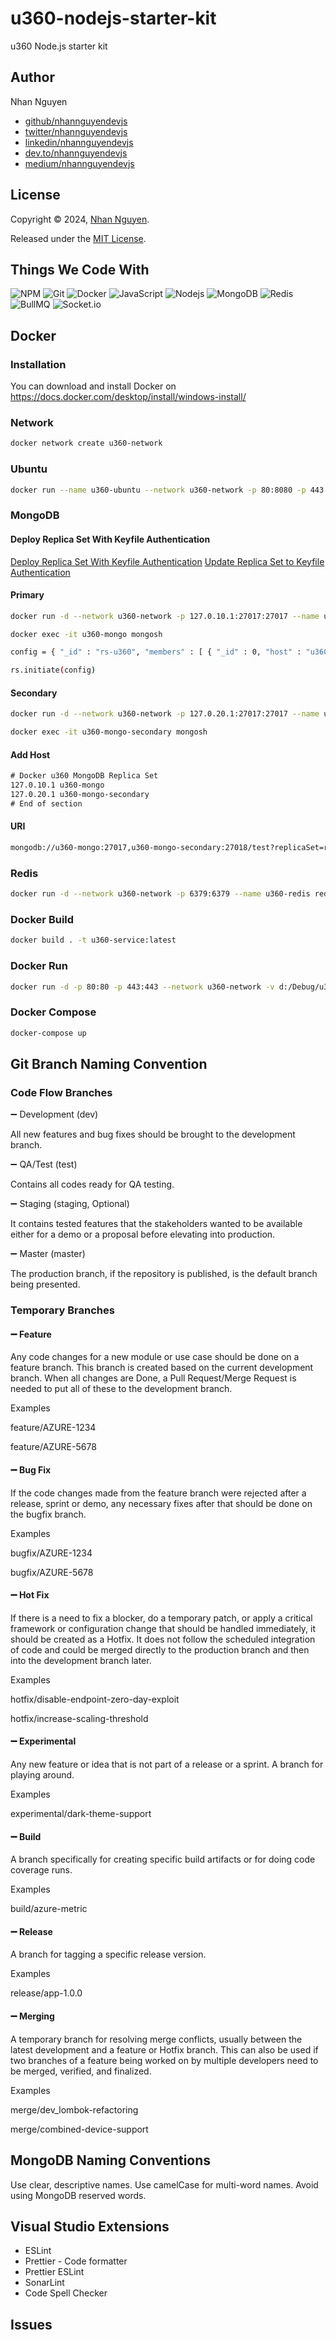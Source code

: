 # u360-nodejs-starter-kit

u360 Node.js starter kit

## Author

Nhan Nguyen

* [github/nhannguyendevjs](https://github.com/nhannguyendevjs)
* [twitter/nhannguyendevjs](https://twitter.com/nhannguyendevjs)
* [linkedin/nhannguyendevjs](https://www.linkedin.com/in/nhannguyendevjs)
* [dev.to/nhannguyendevjs](https://dev.to/nhannguyendevjs)
* [medium/nhannguyendevjs](https://medium.com/@nhannguyendevjs)

## License

Copyright © 2024, [Nhan Nguyen](https://github.com/nhannguyendevjs).

Released under the [MIT License](LICENSE).

## Things We Code With

![NPM](https://img.shields.io/badge/NPM-CB3837?logo=npm&logoColor=white&style=for-the-badge)
![Git](https://img.shields.io/badge/Git-F05032?logo=git&logoColor=white&style=for-the-badge)
![Docker](https://img.shields.io/badge/Docker-46a2f1?logo=docker&logoColor=white&style=for-the-badge)
![JavaScript](https://img.shields.io/badge/JavaScript-F7DF1E?logo=javascript&logoColor=black&style=for-the-badge)
![Nodejs](https://img.shields.io/badge/Nodejs-43853d?logo=Node.js&logoColor=white&style=for-the-badge)
![MongoDB](https://img.shields.io/badge/MongoDB-13aa52?logo=mongodb&logoColor=white&style=for-the-badge)
![Redis](https://img.shields.io/badge/Redis-CB3837?logo=redis&logoColor=white&style=for-the-badge)
![BullMQ](https://img.shields.io/badge/BullMQ-1E293B?logo=bullmq&logoColor=white&style=for-the-badge)
![Socket.io](https://img.shields.io/badge/Socket.io-010101?logo=socketio&logoColor=white&style=for-the-badge)

## Docker

### Installation

You can download and install Docker on https://docs.docker.com/desktop/install/windows-install/

### Network

```bash
docker network create u360-network
```

### Ubuntu

```bash
docker run --name u360-ubuntu --network u360-network -p 80:8080 -p 443:8443 -p 22:22 -itd ubuntu:latest
```

### MongoDB

#### Deploy Replica Set With Keyfile Authentication

[Deploy Replica Set With Keyfile Authentication](https://www.mongodb.com/docs/manual/tutorial/deploy-replica-set-with-keyfile-access-control/)
[Update Replica Set to Keyfile Authentication](https://www.mongodb.com/docs/manual/tutorial/enforce-keyfile-access-control-in-existing-replica-set/)

#### Primary

```bash
docker run -d --network u360-network -p 127.0.10.1:27017:27017 --name u360-mongo mongo:latest mongod --replSet rs-u360

docker exec -it u360-mongo mongosh

config = { "_id" : "rs-u360", "members" : [ { "_id" : 0, "host" : "u360-mongo:27017" }, { "_id" : 1, "host" : "u360-mongo-secondary:27017" } ] }

rs.initiate(config)
```

#### Secondary

```bash
docker run -d --network u360-network -p 127.0.20.1:27017:27017 --name u360-mongo-secondary mongo:latest mongod --replSet rs-u360

docker exec -it u360-mongo-secondary mongosh
```

#### Add Host

```txt
# Docker u360 MongoDB Replica Set
127.0.10.1 u360-mongo
127.0.20.1 u360-mongo-secondary
# End of section
```

#### URI

```txt
mongodb://u360-mongo:27017,u360-mongo-secondary:27018/test?replicaSet=repl-set
```

### Redis

```bash
docker run -d --network u360-network -p 6379:6379 --name u360-redis redis:latest
```

### Docker Build

```bash
docker build . -t u360-service:latest
```

### Docker Run

```bash
docker run -d -p 80:80 -p 443:443 --network u360-network -v d:/Debug/u360-service/app:/app/ --name u360-service u360-service:latest
```

### Docker Compose

```bash
docker-compose up
```

## Git Branch Naming Convention

### Code Flow Branches

➖ Development (dev)

All new features and bug fixes should be brought to the development branch.

➖ QA/Test (test)

Contains all codes ready for QA testing.

➖ Staging (staging, Optional)

It contains tested features that the stakeholders wanted to be available either for a demo or a proposal before elevating into production.

➖ Master (master)

The production branch, if the repository is published, is the default branch being presented.

### Temporary Branches

#### ➖ Feature

Any code changes for a new module or use case should be done on a feature branch. This branch is created based on the current development branch. When all changes are Done, a Pull Request/Merge Request is needed to put all of these to the development branch.

Examples

feature/AZURE-1234

feature/AZURE-5678

#### ➖ Bug Fix

If the code changes made from the feature branch were rejected after a release, sprint or demo, any necessary fixes after that should be done on the bugfix branch.

Examples

bugfix/AZURE-1234

bugfix/AZURE-5678

#### ➖ Hot Fix

If there is a need to fix a blocker, do a temporary patch, or apply a critical framework or configuration change that should be handled immediately, it should be created as a Hotfix. It does not follow the scheduled integration of code and could be merged directly to the production branch and then into the development branch later.

Examples

hotfix/disable-endpoint-zero-day-exploit

hotfix/increase-scaling-threshold

#### ➖ Experimental

Any new feature or idea that is not part of a release or a sprint. A branch for playing around.

Examples

experimental/dark-theme-support

#### ➖ Build

A branch specifically for creating specific build artifacts or for doing code coverage runs.

Examples

build/azure-metric

#### ➖ Release

A branch for tagging a specific release version.

Examples

release/app-1.0.0

#### ➖ Merging

A temporary branch for resolving merge conflicts, usually between the latest development and a feature or Hotfix branch. This can also be used if two branches of a feature being worked on by multiple developers need to be merged, verified, and finalized.

Examples

merge/dev_lombok-refactoring

merge/combined-device-support

## MongoDB Naming Conventions

Use clear, descriptive names. Use camelCase for multi-word names. Avoid using MongoDB reserved words.

## Visual Studio Extensions

* ESLint
* Prettier - Code formatter
* Prettier ESLint
* SonarLint
* Code Spell Checker

## Issues
